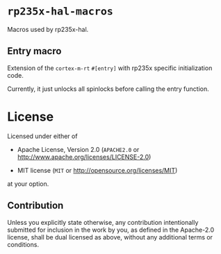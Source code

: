# `rp235x-hal-macros`

Macros used by rp235x-hal.

## Entry macro

Extension of the `cortex-m-rt` `#[entry]` with rp235x specific initialization code.

Currently, it just unlocks all spinlocks before calling the entry function.

# License

Licensed under either of

- Apache License, Version 2.0 (`APACHE2.0` or
  http://www.apache.org/licenses/LICENSE-2.0)

- MIT license (`MIT` or http://opensource.org/licenses/MIT)

at your option.

## Contribution

Unless you explicitly state otherwise, any contribution intentionally submitted
for inclusion in the work by you, as defined in the Apache-2.0 license, shall be
dual licensed as above, without any additional terms or conditions.

